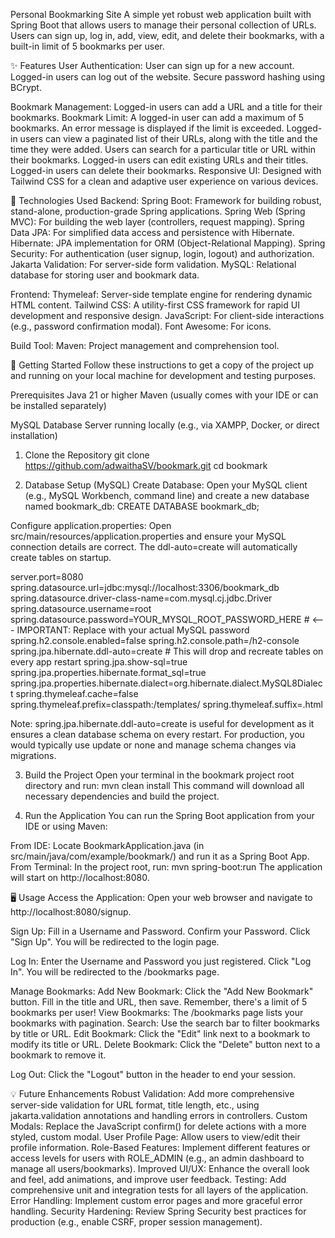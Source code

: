 Personal Bookmarking Site
A simple yet robust web application built with Spring Boot that allows users to manage their personal collection of URLs. Users can sign up, log in, add, view, edit, and delete their bookmarks, with a built-in limit of 5 bookmarks per user.

✨ Features
User Authentication:
User can sign up for a new account.
Logged-in users can log out of the website.
Secure password hashing using BCrypt.

Bookmark Management:
Logged-in users can add a URL and a title for their bookmarks.
Bookmark Limit: A logged-in user can add a maximum of 5 bookmarks. An error message is displayed if the limit is exceeded.
Logged-in users can view a paginated list of their URLs, along with the title and the time they were added.
Users can search for a particular title or URL within their bookmarks.
Logged-in users can edit existing URLs and their titles.
Logged-in users can delete their bookmarks.
Responsive UI: Designed with Tailwind CSS for a clean and adaptive user experience on various devices.

🚀 Technologies Used
Backend:
Spring Boot: Framework for building robust, stand-alone, production-grade Spring applications.
Spring Web (Spring MVC): For building the web layer (controllers, request mapping).
Spring Data JPA: For simplified data access and persistence with Hibernate.
Hibernate: JPA implementation for ORM (Object-Relational Mapping).
Spring Security: For authentication (user signup, login, logout) and authorization.
Jakarta Validation: For server-side form validation.
MySQL: Relational database for storing user and bookmark data.

Frontend:
Thymeleaf: Server-side template engine for rendering dynamic HTML content.
Tailwind CSS: A utility-first CSS framework for rapid UI development and responsive design.
JavaScript: For client-side interactions (e.g., password confirmation modal).
Font Awesome: For icons.

Build Tool:
Maven: Project management and comprehension tool.

🏁 Getting Started
Follow these instructions to get a copy of the project up and running on your local machine for development and testing purposes.

Prerequisites
Java 21 or higher
Maven (usually comes with your IDE or can be installed separately)

MySQL Database Server running locally (e.g., via XAMPP, Docker, or direct installation)

1. Clone the Repository
git clone https://github.com/adwaithaSV/bookmark.git
cd bookmark

2. Database Setup (MySQL)
Create Database:
Open your MySQL client (e.g., MySQL Workbench, command line) and create a new database named bookmark_db:
CREATE DATABASE bookmark_db;

Configure application.properties:
Open src/main/resources/application.properties and ensure your MySQL connection details are correct. The ddl-auto=create will automatically create tables on startup.

server.port=8080
spring.datasource.url=jdbc:mysql://localhost:3306/bookmark_db
spring.datasource.driver-class-name=com.mysql.cj.jdbc.Driver
spring.datasource.username=root
spring.datasource.password=YOUR_MYSQL_ROOT_PASSWORD_HERE # <--- IMPORTANT: Replace with your actual MySQL password
spring.h2.console.enabled=false
spring.h2.console.path=/h2-console
spring.jpa.hibernate.ddl-auto=create # This will drop and recreate tables on every app restart
spring.jpa.show-sql=true
spring.jpa.properties.hibernate.format_sql=true
spring.jpa.properties.hibernate.dialect=org.hibernate.dialect.MySQL8Dialect
spring.thymeleaf.cache=false
spring.thymeleaf.prefix=classpath:/templates/
spring.thymeleaf.suffix=.html

Note: spring.jpa.hibernate.ddl-auto=create is useful for development as it ensures a clean database schema on every restart. For production, you would typically use update or none and manage schema changes via migrations.

3. Build the Project
Open your terminal in the bookmark project root directory and run:
mvn clean install
This command will download all necessary dependencies and build the project.

4. Run the Application
You can run the Spring Boot application from your IDE or using Maven:

From IDE: Locate BookmarkApplication.java (in src/main/java/com/example/bookmark/) and run it as a Spring Boot App.
From Terminal: In the project root, run:
mvn spring-boot:run
The application will start on http://localhost:8080.

🖥️ Usage
Access the Application:
Open your web browser and navigate to http://localhost:8080/signup.

Sign Up:
Fill in a Username and Password.
Confirm your Password.
Click "Sign Up". You will be redirected to the login page.

Log In:
Enter the Username and Password you just registered.
Click "Log In". You will be redirected to the /bookmarks page.

Manage Bookmarks:
Add New Bookmark: Click the "Add New Bookmark" button. Fill in the title and URL, then save. Remember, there's a limit of 5 bookmarks per user!
View Bookmarks: The /bookmarks page lists your bookmarks with pagination.
Search: Use the search bar to filter bookmarks by title or URL.
Edit Bookmark: Click the "Edit" link next to a bookmark to modify its title or URL.
Delete Bookmark: Click the "Delete" button next to a bookmark to remove it.

Log Out:
Click the "Logout" button in the header to end your session.

💡 Future Enhancements
Robust Validation: Add more comprehensive server-side validation for URL format, title length, etc., using jakarta.validation annotations and handling errors in controllers.
Custom Modals: Replace the JavaScript confirm() for delete actions with a more styled, custom modal.
User Profile Page: Allow users to view/edit their profile information.
Role-Based Features: Implement different features or access levels for users with ROLE_ADMIN (e.g., an admin dashboard to manage all users/bookmarks).
Improved UI/UX: Enhance the overall look and feel, add animations, and improve user feedback.
Testing: Add comprehensive unit and integration tests for all layers of the application.
Error Handling: Implement custom error pages and more graceful error handling.
Security Hardening: Review Spring Security best practices for production (e.g., enable CSRF, proper session management).
